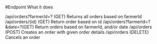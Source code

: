 
#Endpoint	What it does

/api/orders?farmerId=? (GET)	Returns all orders based on farmerId
/api/orders/{id} (GET)	Return order based on id
/api/orders?farmerId=?&date=?(GET)	Return orders based on farmerId, and/or date
/api/orders (POST)	Creates an order with given order details
/api/orders (DELETE)	Cancels an order
